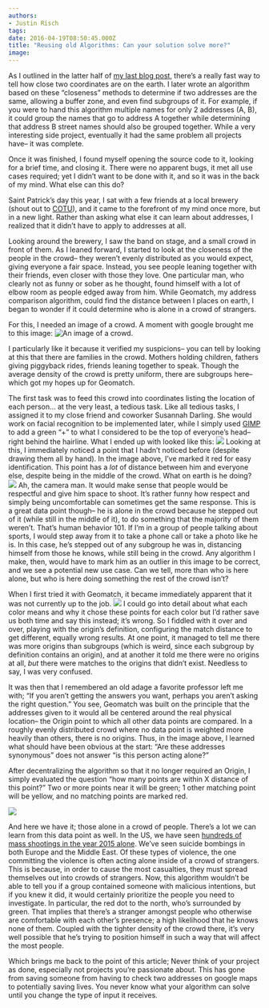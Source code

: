 ```yaml
---
authors:
- Justin Risch
tags:
date: 2016-04-19T08:50:45.000Z
title: "Reusing old Algorithms: Can your solution solve more?"
image: 
---
```


As I outlined in the latter half of [my last blog post](https://blog.ippon.tech/blog/address-not-string-applying-concepts-data-meaningfulness-usefulness/), there’s a really fast way to tell how close two coordinates are on the earth. I later wrote an algorithm based on these “closeness” methods to determine if two addresses are the same, allowing a buffer zone, and even find subgroups of it. For example, if you were to hand this algorithm multiple names for only 2 addresses (A, B), it could group the names that go to address A together while determining that address B street names should also be grouped together. While a very interesting side project, eventually it had the same problem all projects have– it was complete.

Once it was finished, I found myself opening the source code to it, looking for a brief time, and closing it. There were no apparent bugs, it met all use cases required; yet I didn’t want to be done with it, and so it was in the back of my mind. What else can this do?

Saint Patrick’s day this year, I sat with a few friends at a local brewery (shout out to [COTU](http://www.cotubrewing.com/)), and it came to the forefront of my mind once more, but in a new light. Rather than asking what else it can learn about addresses, I realized that it didn’t have to apply to addresses at all.

Looking around the brewery, I saw the band on stage, and a small crowd in front of them. As I leaned forward, I started to look at the closeness of the people in the crowd– they weren’t evenly distributed as you would expect, giving everyone a fair space. Instead, you see people leaning together with their friends, even closer with those they love. One particular man, who clearly not as funny or sober as he thought, found himself with a lot of elbow room as people edged away from him. While Geomatch, my address comparison algorithm, could find the distance between I places on earth, I began to wonder if it could determine who is alone in a crowd of strangers.

For this, I needed an image of a crowd. A moment with google brought me to this image:
![An image of a crowd.](https://i.imgur.com/b5KbiQw.png)

I particularly like it because it verified my suspicions– you can tell by looking at this that there are families in the crowd. Mothers holding children, fathers giving piggyback rides, friends leaning together to speak. Though the average density of the crowd is pretty uniform, there are subgroups here– which got my hopes up for Geomatch.

The first task was to feed this crowd into coordinates listing the location of each person… at the very least, a tedious task. Like all tedious tasks, I assigned it to my close friend and coworker Susannah Darling. She would work on facial recognition to be implemented later, while I simply used [GIMP](https://www.gimp.org/) to add a green “+” to what I considered to be the top of everyone’s head– right behind the hairline. What I ended up with looked like this:
![](https://i.imgur.com/YeDqqPO.png)
 Looking at this, I immediately noticed a point that I hadn’t noticed before (despite drawing them all by hand). In the image above, I’ve marked it red for easy identification. This point has a *lot* of distance between him and everyone else, despite being in the middle of the crowd. What on earth is he doing?
![](https://i.imgur.com/Trpl7yT.png)
 Ah, the camera man. It would make sense that people would be respectful and give him space to shoot. It’s rather funny how respect and simply being uncomfortable can sometimes get the same response. This is a great data point though– he is alone in the crowd because he stepped out of it (while still in the middle of it), to do something that the majority of them weren’t. That’s human behavior 101. If I’m in a group of people talking about sports, I would step away from it to take a phone call or take a photo like he is. In this case, he’s stepped out of any subgroup he was in, distancing himself from those he knows, while still being in the crowd. Any algorithm I make, then, would have to mark him as an outlier in this image to be correct, and we see a potential new use case. Can we tell, more than who is here alone, but who is here doing something the rest of the crowd isn’t?

When I first tried it with Geomatch, it became immediately apparent that it was not currently up to the job.
![](https://i.imgur.com/BopdaHM.png)
 I could go into detail about what each color means and why it chose these points for each color but I’d rather save us both time and say this instead; it’s wrong. So I fiddled with it over and over, playing with the origin’s definition, configuring the match distance to get different, equally wrong results. At one point, it managed to tell me there was more origins than subgroups (which is weird, since each subgroup by definition contains an origin), and at another it told me there were no origins at all, *but* there were matches to the origins that didn’t exist. Needless to say, I was very confused.

It was then that I remembered an old adage a favorite professor left me with; “If you aren’t getting the answers you want, perhaps you aren’t asking the right question.” You see, Geomatch was built on the principle that the addresses given to it would all be centered around the real physical location– the Origin point to which all other data points are compared. In a roughly evenly distributed crowd where no data point is weighted more heavily than others, there is no origins. Thus, in the image above, I learned what should have been obvious at the start: “Are these addresses synonymous” does not answer “is this person acting alone?”

After decentralizing the algorithm so that it no longer required an Origin, I simply evaluated the question “how many points are within X distance of this point?” Two or more points near it will be green; 1 other matching point will be yellow, and no matching points are marked red.

![](https://i.imgur.com/zVTW5NX.png)

And here we have it; those alone in a crowd of people. There’s a lot we can learn from this data point as well. In the US, we have seen [hundreds of mass shootings in the year 2015 alone](https://www.washingtonpost.com/news/wonk/wp/2015/10/01/2015-274-days-294-mass-shootings-hundreds-dead/). We’ve seen suicide bombings in both Europe and the Middle East. Of these types of violence, the one committing the violence is often acting alone inside of a crowd of strangers. This is because, in order to cause the most casualties, they must spread themselves out into crowds of strangers. Now, this algorithm wouldn’t be able to tell you if a group contained someone with malicious intentions, but if you knew it did, it would certainly prioritize the people you need to investigate. In particular, the red dot to the north, who’s surrounded by green. That implies that there’s a stranger amongst people who otherwise are comfortable with each other’s presence; a high likelihood that he knows none of them. Coupled with the tighter density of the crowd there, it’s very well possible that he’s trying to position himself in such a way that will affect the most people.

Which brings me back to the point of this article; Never think of your project as done, especially not projects you’re passionate about. This has gone from saving someone from having to check two addresses on google maps to potentially saving lives. You never know what your algorithm can solve until you change the type of input it receives.

